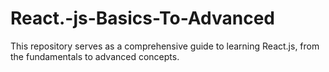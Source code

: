 # React.-js-Basics-To-Advanced
This repository serves as a comprehensive guide to learning React.js, from the fundamentals to advanced concepts.

